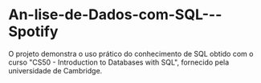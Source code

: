 # An-lise-de-Dados-com-SQL---Spotify
O projeto demonstra o uso prático do conhecimento de SQL obtido com o curso "CS50 - Introduction to Databases with SQL", fornecido pela universidade de Cambridge.
